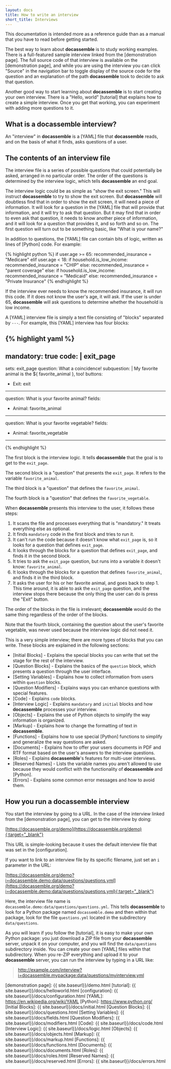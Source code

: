 ```yaml
---
layout: docs
title: How to write an interview
short_title: Interviews
---
```


This documentation is intended more as a reference guide than as a
manual that you have to read before getting started.

The best way to learn about **docassemble** is to study working
examples.  There is a full-featured sample interview linked from the
[demonstration page].  The full source code of that interview is
available on the [demonstration page], and while you are using the
interview you can click "Source" in the navigation bar to toggle
display of the source code for the question and an explanation of the
path **docassemble** took to decide to ask that question.

Another good way to start learning about **docassemble** is to start
creating your own interview.  There is a "Hello, world" [tutorial]
that explains how to create a simple interview.  Once you get that
working, you can experiment with adding more questions to it.

## What is a **docassemble** interview?

An "interview" in **docassemble** is a [YAML] file that
**docassemble** reads, and on the basis of what it finds, asks
questions of a user.

## The contents of an interview file

The interview file is a series of possible questions that could
potentially be asked, arranged in no particular order.  The order of
the questions is determined by the interview logic, which tells
**docassemble** an end goal.

The interview logic could be as simple as "show the exit screen."
This will instruct **docassemble** to try to show the exit screen.
But **docassemble** will doubtless find that in order to show the exit
screen, it will need a piece of information.  It will look for a
question in the [YAML] file that will provide that information, and it
will try to ask that question.  But it may find that in order to even
ask that question, it needs to know another piece of information, and
it will look for a question that provides it, and so forth and so on.
The first question will turn out to be something basic, like "What is
your name?"

In addition to questions, the [YAML] file can contain bits of logic,
written as lines of [Python] code.  For example:

{% highlight python %}
if user.age >= 65:
  recommended_insurance = "Medicare"
elif user.age < 18:
  if household.is_low_income:
    recommended_insurance = "CHIP"
  else:
    recommended_insurance = "parent coverage"
else:
  if household.is_low_income:
    recommended_insurance = "Medicaid"
  else:
    recommended_insurance = "Private Insurance"
{% endhighlight %}

If the interview ever needs to know the recommended insurance, it will
run this code.  If it does not know the user's age, it will ask.  If
the user is under 65, **docassemble** will ask questions to determine
whether the household is low income.

A [YAML] interview file is simply a text file consisting of "blocks"
separated by `---`.  For example, this [YAML] interview has four blocks:

{% highlight yaml %}
---
mandatory: true
code: |
  exit_page
---
sets: exit_page
question: What a coincidence!
subquestion: |
  My favorite animal is the ${ favorite_animal }, too!
buttons:
  - Exit: exit
---
question: What is your favorite animal?
fields:
  - Animal: favorite_animal
---
question: What is your favorite vegetable?
fields:
  - Animal: favorite_vegetable
---
{% endhighlight %}

The first block is the interview logic.  It tells **docassemble** that
the goal is to get to the `exit_page`.

The second block is a "question" that presents the `exit_page`.  It
refers to the variable `favorite_animal`.

The third block is a "question" that defines the `favorite_animal`.

The fourth block is a "question" that defines the `favorite_vegetable`.

When **docassemble** presents this interview to the user, it follows
these steps:

1. It scans the file and processes everything that is "mandatory."  It
  treats everything else as optional.
2. It finds `mandatory` code in the first block and tries to run it.
3. It can't run the code because it doesn't know what `exit_page` is,
so it looks for a question that defines `exit_page`.
4. It looks through the blocks for a question that defines
`exit_page`, and finds it in the second block.
5. It tries to ask the `exit_page` question, but runs into a variable
it doesn't know: `favorite_animal`.
6. It looks through the blocks for a question that defines
`favorite_animal`, and finds it in the third block.
7. It asks the user for his or her favorite animal, and goes back to
step 1.  This time around, it is able to ask the `exit_page` question,
and the interview stops there because the only thing the user can do
is press the "Exit" button.

The order of the blocks in the file is irrelevant; **docassemble**
would do the same thing regardless of the order of the blocks.

Note that the fourth block, containing the question about the user's
favorite vegetable, was never used because the interview logic did not
need it.

This is a very simple interview; there are more types of blocks that
you can write.  These blocks are explained in the following sections:

* [Initial Blocks] - Explains the special blocks you can write that set the
  stage for the rest of the interview.
* [Question Blocks] - Explains the basics of the `question` block, which presents a
  question through the user interface.
* [Setting Variables] - Explains how to collect information from users
  within `question` blocks.
* [Question Modifiers] - Explains ways you can enhance questions with
  special features.
* [Code] - Explains `code` blocks.
* [Interview Logic] - Explains `mandatory` and `initial` blocks and how
  **docassemble** processes your interview.
* [Objects] - Explains the use of Python objects to simplify the way
  information is organized.
* [Markup] - Explains how to change the formatting of text in **docassemble**.
* [Functions] - Explains how to use special [Python] functions to
  simplify and generalize the way questions are asked.
* [Documents] - Explains how to offer your users documents in PDF and
  RTF format based on the user's answers to the interview questions.
* [Roles] - Explains **docassemble**'s features for multi-user interviews.
* [Reserved Names] - Lists the variable names you aren't allowed to use
  because they would conflict with the functionality of
  **docassemble** and [Python].
* [Errors] - Explains some common error messages and how to avoid them.

## How you run a **docassemble** interview

You start the interview by going to a URL.  In the case of the
interview linked from the [demonstration page], you can get to the
interview by doing:

[https://docassemble.org/demo](https://docassemble.org/demo){:target="_blank"}

This URL is simple-looking because it uses the default interview file
that was set in the [configuration].

If you want to link to an interview file by its specific filename,
just set an `i` parameter in the URL:

[https://docassemble.org/demo?i=docassemble.demo:data/questions/questions.yml](https://docassemble.org/demo?i=docassemble.demo:data/questions/questions.yml){:target="_blank"}

Here, the interview file name is
`docassemble.demo:data/questions/questions.yml`.  This tells
**docassemble** to look for a Python package named `docassemble.demo`
and then within that package, look for the file `questions.yml`
located in the subdirectory `data/questions`.

As you will learn if you follow the [tutorial], it is easy to make
your own Python package: you just download a ZIP file from your
**docassemble** server, unpack it on your computer, and you will find
the `data/questions` subdirectory inside.  You can create your own
[YAML] files within that subdirectory.  When you re-ZIP everything and
upload it to your **docassemble** server, you can run the interview by
typing in a URL like:

> http://example.com/interview?i=docassemble.mypackage:data/questions/myinterview.yml

[demonstration page]: {{ site.baseurl}}/demo.html
[tutorial]: {{ site.baseurl}}/docs/helloworld.html
[configuration]: {{ site.baseurl}}/docs/configuration.html
[YAML]: https://en.wikipedia.org/wiki/YAML
[Python]: https://www.python.org/
[Initial Blocks]: {{ site.baseurl}}/docs/initial.html
[Question Blocks]: {{ site.baseurl}}/docs/questions.html
[Setting Variables]: {{ site.baseurl}}/docs/fields.html
[Question Modifiers]: {{ site.baseurl}}/docs/modifiers.html
[Code]: {{ site.baseurl}}/docs/code.html
[Interview Logic]: {{ site.baseurl}}/docs/logic.html
[Objects]: {{ site.baseurl}}/docs/objects.html
[Markup]: {{ site.baseurl}}/docs/markup.html
[Functions]: {{ site.baseurl}}/docs/functions.html
[Documents]: {{ site.baseurl}}/docs/documents.html
[Roles]: {{ site.baseurl}}/docs/roles.html
[Reserved Names]: {{ site.baseurl}}/docs/reserved.html
[Errors]: {{ site.baseurl}}/docs/errors.html
